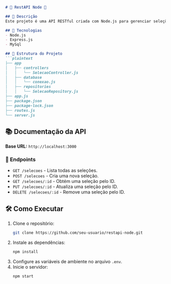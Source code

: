 
```markdown
# 🌟 RestAPI Node 🌟

## 📝 Descrição
Este projeto é uma API RESTful criada com Node.js para gerenciar seleções de futebol.

## 🚀 Tecnologias
- Node.js
- Express.js
- MySql

## 📂 Estrutura do Projeto
```plaintext
├── app
│   ├── controllers
│   │   └── SelecaoController.js
│   ├── database
│   │   └── conexao.js
│   ├── repositories
│   │   └── SelecaoRepository.js
├── app.js
├── package.json
├── package-lock.json
├── routes.js
└── server.js
```

## 📚 Documentação da API
**Base URL:** `http://localhost:3000`

### 🌟 Endpoints
- `GET /selecoes` - Lista todas as seleções.
- `POST /selecoes` - Cria uma nova seleção.
- `GET /selecoes/:id` - Obtém uma seleção pelo ID.
- `PUT /selecoes/:id` - Atualiza uma seleção pelo ID.
- `DELETE /selecoes/:id` - Remove uma seleção pelo ID.

## 🛠️ Como Executar
1. Clone o repositório:
    ```sh
    git clone https://github.com/seu-usuario/restapi-node.git
    ```
2. Instale as dependências:
    ```sh
    npm install
    ```
3. Configure as variáveis de ambiente no arquivo `.env`.
4. Inicie o servidor:
    ```sh
    npm start
    ```
